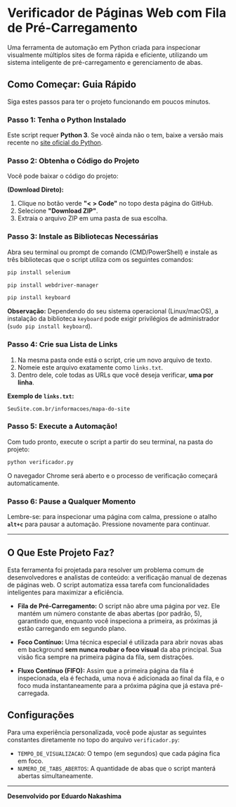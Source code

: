 # Verificador de Páginas Web com Fila de Pré-Carregamento

Uma ferramenta de automação em Python criada para inspecionar visualmente múltiplos sites de forma rápida e eficiente, utilizando um sistema inteligente de pré-carregamento e gerenciamento de abas.

## Como Começar: Guia Rápido

Siga estes passos para ter o projeto funcionando em poucos minutos.

### Passo 1: Tenha o Python Instalado

Este script requer **Python 3**. Se você ainda não o tem, baixe a versão mais recente no [site oficial do Python](https://www.python.org/downloads/).

### Passo 2: Obtenha o Código do Projeto

Você pode baixar o código do projeto:

**(Download Direto):**
1.  Clique no botão verde **"< > Code"** no topo desta página do GitHub.
2.  Selecione **"Download ZIP"**.
3.  Extraia o arquivo ZIP em uma pasta de sua escolha.

### Passo 3: Instale as Bibliotecas Necessárias

Abra seu terminal ou prompt de comando (CMD/PowerShell) e instale as três bibliotecas que o script utiliza com os seguintes comandos:

```bash
pip install selenium
```
```bash
pip install webdriver-manager
```
```bash
pip install keyboard
```
**Observação:** Dependendo do seu sistema operacional (Linux/macOS), a instalação da biblioteca `keyboard` pode exigir privilégios de administrador (`sudo pip install keyboard`).

### Passo 4: Crie sua Lista de Links

1.  Na mesma pasta onde está o script, crie um novo arquivo de texto.
2.  Nomeie este arquivo exatamente como `links.txt`.
3.  Dentro dele, cole todas as URLs que você deseja verificar, **uma por linha**.

**Exemplo de `links.txt`:**
```
SeuSite.com.br/informacoes/mapa-do-site

```

### Passo 5: Execute a Automação!

Com tudo pronto, execute o script a partir do seu terminal, na pasta do projeto:

```bash
python verificador.py
```

O navegador Chrome será aberto e o processo de verificação começará automaticamente.

### Passo 6: Pause a Qualquer Momento

Lembre-se: para inspecionar uma página com calma, pressione o atalho **`alt+c`** para pausar a automação. Pressione novamente para continuar.

---

## O Que Este Projeto Faz?

Esta ferramenta foi projetada para resolver um problema comum de desenvolvedores e analistas de conteúdo: a verificação manual de dezenas de páginas web. O script automatiza essa tarefa com funcionalidades inteligentes para maximizar a eficiência.

-   **Fila de Pré-Carregamento:** O script não abre uma página por vez. Ele mantém um número constante de abas abertas (por padrão, 5), garantindo que, enquanto você inspeciona a primeira, as próximas já estão carregando em segundo plano.

-   **Foco Contínuo:** Uma técnica especial é utilizada para abrir novas abas em background **sem nunca roubar o foco visual** da aba principal. Sua visão fica sempre na primeira página da fila, sem distrações.

-   **Fluxo Contínuo (FIFO):** Assim que a primeira página da fila é inspecionada, ela é fechada, uma nova é adicionada ao final da fila, e o foco muda instantaneamente para a próxima página que já estava pré-carregada.

## Configurações

Para uma experiência personalizada, você pode ajustar as seguintes constantes diretamente no topo do arquivo `verificador.py`:

-   `TEMPO_DE_VISUALIZACAO`: O tempo (em segundos) que cada página fica em foco.
-   `NUMERO_DE_TABS_ABERTOS`: A quantidade de abas que o script manterá abertas simultaneamente.

---
**Desenvolvido por Eduardo Nakashima**
